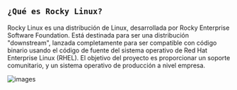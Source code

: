 ## `¿Qué es Rocky Linux?`

Rocky Linux es una distribución de Linux, desarrollada por Rocky Enterprise Software Foundation. Está destinada para ser una distribución "downstream", lanzada completamente para ser compatible con código binario usando el código de fuente del sistema operativo de Red Hat Enterprise Linux (RHEL). El objetivo del proyecto es proporcionar un soporte comunitario, y un sistema operativo de producción a nivel empresa.

![images](https://user-images.githubusercontent.com/114906861/217376213-810f237b-b93a-49e0-9a3a-cce72814fbbf.jpg)
